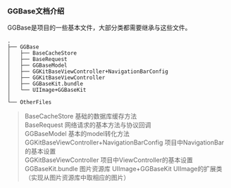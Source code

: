 ### GGBase文档介绍

GGBase是项目的一些基本文件，大部分类都需要继承与这些文件。
```
.
├── GGBase
│   ├── BaseCacheStore
│   ├── BaseRequest 
│   ├── GGBaseModel 
│   ├── GGKitBaseViewController+NavigationBarConfig
│   ├── GGKitBaseViewController
│   ├── GGBaseKit.bundle
│   └── UIImage+GGBaseKit
│             
└── OtherFiles

```

>BaseCacheStore 基础的数据库缓存方法  
>BaseRequest 网络请求的基本方法与协议回调  
>GGBaseModel 基本的model转化方法  
>GGKitBaseViewController+NavigationBarConfig 项目中NavigationBar的基本设置  
>GGKitBaseViewController 项目中ViewController的基本设置
>GGBaseKit.bundle 图片资源库
>UIImage+GGBaseKit UIImage的扩展类（实现从图片资源库中取相应的图片）


